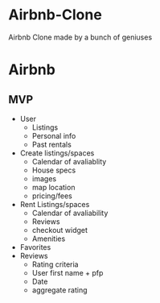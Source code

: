 # Airbnb-Clone
Airbnb Clone made by a bunch of geniuses 

# Airbnb 

## MVP
- User
    - Listings 
    - Personal info 
    - Past rentals 
-  Create listings/spaces 
    -  Calendar of avaliablity 
    -  House specs
    -  images 
    -  map location 
    -  pricing/fees
-  Rent Listings/spaces 
    -   Calendar of avaliability
    -   Reviews
    -   checkout widget
    -   Amenities 
- Favorites 
- Reviews 
    - Rating criteria
    - User first name + pfp 
    - Date
    - aggregate rating
